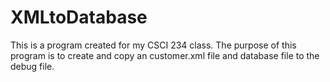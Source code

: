 # XMLtoDatabase
This is a program created for my CSCI 234 class. The purpose of this program is to create and copy an customer.xml file and database file to the debug file.   
